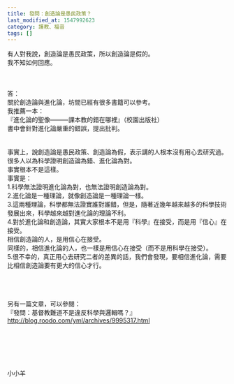 ```yaml
---
title: 發問：創造論是愚民政策？
last_modified_at: 1547992623
category: 護教、福音
tags: []
---
```


有人對我說，創造論是愚民政策，所以創造論是假的。<br>我不知如何回應。<br><!--more--><br><br><br>答：<br>關於創造論與進化論，坊間已經有很多書籍可以參考。<br>我推薦一本：<br>『進化論的聖像———課本教的錯在哪裡』（校園出版社）<br>書中會針對進化論嚴重的錯誤，提出批判。<br> <br><br>事實上，說創造論是愚民政策、創造論為假，表示講的人根本沒有用心去研究過。<br>很多人以為科學證明創造論為錯、進化論為對。<br>事實根本不是這樣。<br>事實是：<br>1.科學無法證明進化論為對，也無法證明創造論為對。<br>2.進化論是一種理論，就像創造論是一種理論一樣。<br>3.這兩種理論，科學都無法證實誰對誰錯，但是，隨著近幾年越來越多的科學技術發展出來，科學越來越對進化論的理論不利。<br>4.對於進化論和創造論，其實大家根本不是用『科學』在接受，而是用『信心』在接受。<br>相信創造論的人，是用信心在接受。<br>同樣的，相信進化論的人，也一樣是用信心在接受（而不是用科學在接受）。<br>5.很不幸的，真正用心去研究二者的差異的話，我們會發現，要相信進化論，需要比相信創造論要有更大的信心才行。<br><br><br><br><br>另有一篇文章，可以參閱：<br>『發問：基督教難道不是違反科學與邏輯嗎？』<br>http://blog.roodo.com/yml/archives/9995317.html<br><br><br><br><br><br><br>小小羊
